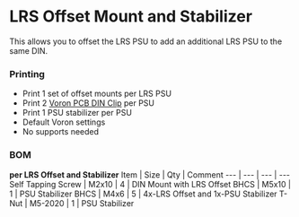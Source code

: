 # LRS Offset Mount and Stabilizer

This allows you to offset the LRS PSU to add an additional LRS PSU to the same DIN.
### Printing
  * Print 1 set of offset mounts per LRS PSU
  * Print 2 [Voron PCB DIN Clip](https://github.com/VoronDesign/Voron-2/blob/Voron2.4/STLs/Electronics_Bay/pcb_din_clip_x3.stl) per PSU
  * Print 1 PSU stabilizer per PSU
  * Default Voron settings
  * No supports needed

### BOM
**per LRS Offset and Stabilizer**
Item | Size | Qty | Comment 
--- | --- | --- | ---
Self Tapping Screw | M2x10 | 4 | DIN Mount with LRS Offset
BHCS | M5x10 | 1 | PSU Stabilizer
BHCS | M4x6 | 5 | 4x-LRS Offset and 1x-PSU Stabilizer
T-Nut | M5-2020 | 1 | PSU Stabilizer
